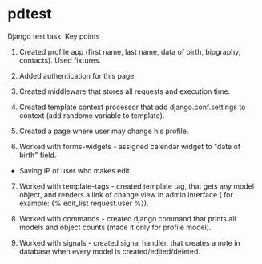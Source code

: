 # pdtest

Django test task. Key points

1. Created profile app (first name, last name, data of birth, biography, contacts). Used fixtures.

2. Added authentication for this page.

3. Created middleware that stores all requests and execution time.

4. Created template context processor that add django.conf.settings to context (add randome variable to template).

5. Created a page where user may change his profile.

6. Worked with forms-widgets - assigned calendar widget to "date of birth" field.

* Saving IP of user who makes edit.

7. Worked with template-tags - created template tag, that gets any model object, and renders a link of change view in admin interface ( for example: {% edit_list request.user %}).

8. Worked with commands - created django command that prints all models and object counts (made it only for profile model).

9. Worked with signals - created signal handler, that creates a note in database when every model is created/edited/deleted.